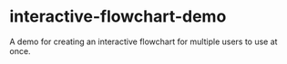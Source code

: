 # interactive-flowchart-demo
A demo for creating an interactive flowchart for multiple users to use at once.
